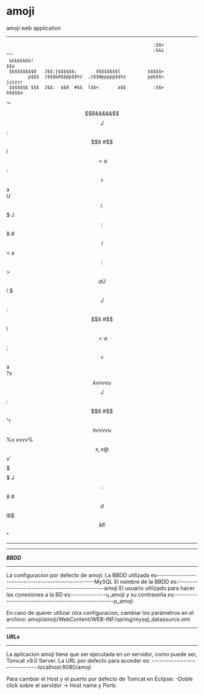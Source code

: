 # amoji
amoji web application
*********************************************************************************
                                                          :$$>                  
                                                          :&&i          ^^`     
     kkkkkkkk!                                                          $$a     
     $$$$$$$$$O   J$$:}$$$$$$;       d$$$$$$$l          $$$$$>                  
            p$$$  J$$$&d$$@p$$hz  ,z$$Wppppp$$%z        ppb$$>       jzzzzr     
     $$$$$$$ $$$  J$$:  $$8  #$$  l$$<       a$$          :$$>       b$$$$a     
  '^$$B&&&&&$$$$  J$$:  $$8  #$$  l$$<       a$$          :$$>          $$a     
  U$$i      .$$$  J$$:  $$8  #$$  l$$<       a$$          :$$>          $$a     
  U$$!       $$$  J$$:  $$8  #$$  l$$<       a$$          ;$$>          $$a     
  ?x$$kvvvvu$$$$  J$$:  $$8  #$$  "r$$hvvvvu$$%x     xvvv%$$x,          x@$$v'  
     $$$$$$$ $$$  J$$:  $$8  #$$     d$$$$$$$l       8$$$$M               !$$^  
                                                                                

**********************************************************************************

**********
***BBDD***
**********
La configuracion por defecto de amoji: 
La BBDD utilizada es----------------------------------------------------MySQL 
El nombre de la BBDD es:------------------------------------------------amoji
El usuario utilizado para hacer las conexiones a la BD es:--------------u_amoji
y su contraseña es:-----------------------------------------------------p_amoji

En caso de querer utilizar otra configuracion, cambiar los parámetros en el archivo:
	amoji/amoji/WebContent/WEB-INF/spring/mysql_datasource.xml


**********
***URLs***
**********
La aplicacion amoji tiene que ser ejecutada en un servidor, como puede ser, Tomcat v9.0 Server.
La URL por defecto para acceder es: -------------------------------localhost:8080/amoji

Para cambiar el Host y el puerto por defecto de Tomcat en Eclipse:
	-Doble click sobre el servidor -> Host name y Ports
